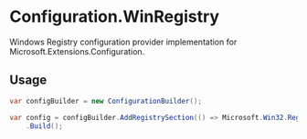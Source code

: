 # Configuration.WinRegistry
Windows Registry configuration provider implementation for Microsoft.Extensions.Configuration.

## Usage

```csharp
var configBuilder = new ConfigurationBuilder();

var config = configBuilder.AddRegistrySection(() => Microsoft.Win32.Registry.LocalMachine, "{windows registry section path}")
    .Build();
```